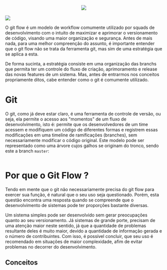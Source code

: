<div align="center">
  <img src="https://user-images.githubusercontent.com/61476935/207375452-8b965f99-b054-4aef-9885-b8bce6c0e9c2.png" >
</div>
<br>
<img src="https://img.shields.io/static/v1?label=Git&message=flow&color=red&style=for-the-badge&logo="/>

O git flow é um modelo de workflow comumente utilizado por squads de desenvolvimento com o intuito de maximizar e aprimorar o versionamento de código, visando uma maior organização e segurança. Antes de mais nada, para uma melhor compreenção do assunto, é importante entender que o git flow não se trata da ferramenta git, mas sim de uma estratégia que se aplica a esta. 

De forma sucinta, a estratégia consiste em uma organização das branchs que permita ter um controle do fluxo de criação, aprimoramento e release das novas features de um sistema. Mas, antes de entrarmos nos conceitos propriamente ditos, cabe entender como o git é comumente utilizado.

<h1>Git</h1>

O git, como já deve estar claro, é uma ferramenta de controle de versão, ou seja, ela permite o acesso aos "momentos" de um fluxo de desenvolvimento, isto é: permite que os desenvolvedores de um time acessem e modifiquem um código de diferentes formas e registrem essas modificações em uma timeline de ramificações (branches), sem necessariamente modificar o código original. Este modelo pode ser representado como uma árvore cujos galhos se originam do tronco, sendo este a branch ```master```:

<div align="center">
  <img src="">
</div>

<h1>Por que o Git Flow ?</h1>

Tendo em mente que o git não necessariamente precisa do git flow para exercer sua função, é natural que o seu uso seja questionado. Porém, esta questão encontra uma resposta quando se compreende que o desenvolvimento de sistemas pode ter proporções bastante diversas.

Um sistema simples pode ser desenvolvido sem gerar preocupações quanto ao seu versionamento. Já sistemas de grande porte, precisam de uma atenção maior neste sentido, já que a quantidade de problemas resultante deles é muito maior, devido a quantidade de informação gerada e o número de contribuintes. Com isso, é possível concluir, que seu uso é recomendado em situações de maior complexidade, afim de evitar problemas no decorrer do desenvolvimento.

<h2>Conceitos</h2>


